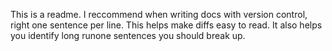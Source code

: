 This is a readme.
I reccommend when writing docs with version control, right one sentence per line.
This helps make diffs easy to read.
It also helps you identify long runone sentences you should break up.
